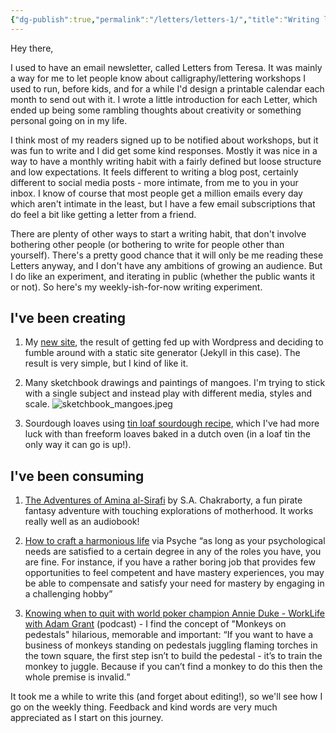 ```yaml
---
{"dg-publish":true,"permalink":"/letters/letters-1/","title":"Writing letters, drawing mangoes & attempting to craft a harmonious life","tags":["letters"],"updated":"28 March, 2023"}
---
```



Hey there,

I used to have an email newsletter, called Letters from Teresa. It was mainly a way for me to let people know about calligraphy/lettering workshops I used to run, before kids, and for a while I'd design a printable calendar each month to send out with it. I wrote a little introduction for each Letter, which ended up being some rambling thoughts about creativity or something personal going on in my life.

I think most of my readers signed up to be notified about workshops, but it was fun to write and I did get some kind responses. Mostly it was nice in a way to have a monthly writing habit with a fairly defined but loose structure and low expectations. It feels different to writing a blog post, certainly different to social media posts - more intimate, from me to you in your inbox. I know of course that most people get a million emails every day which aren't intimate in the least, but I have a few email subscriptions that do feel a bit like getting a letter from a friend.

There are plenty of other ways to start a writing habit, that don't involve bothering other people (or bothering to write for people other than yourself). There's a pretty good chance that it will only be me reading these Letters anyway, and I don't have any ambitions of growing an audience. But I do like an experiment, and iterating in public (whether the public wants it or not). So here's my weekly-ish-for-now writing experiment.

## I've been creating

1. My [new site](http://teresawatts.com), the result of getting fed up with Wordpress and deciding to fumble around with a static site generator (Jekyll in this case). The result is very simple, but I kind of like it.

2. Many sketchbook drawings and paintings of mangoes. I'm trying to stick with a single subject and instead play with different media, styles and scale.
   ![sketchbook_mangoes.jpeg](/img/user/assets/sketchbook_mangoes.jpeg)
3. Sourdough loaves using [tin loaf sourdough recipe](https://www.baked-theblog.com/basic-sourdough-pan-loaf/), which I've had more luck with than freeform loaves baked in a dutch oven (in a loaf tin the only way it can go is up!). 

## I've been consuming

1. [The Adventures of Amina al-Sirafi](https://www.google.com.au/books/edition/_/wEg6zwEACAAJ?hl=en) by S.A. Chakraborty, a fun pirate fantasy adventure with touching explorations of motherhood. It works really well as an audiobook!

2. [How to craft a harmonious life](https://psyche.co/guides/why-you-should-forget-work-life-balance-in-crafting-a-good-life) via Psyche <q>as long as your psychological needs are satisfied to a certain degree in any of the roles you have, you are fine. For instance, if you have a rather boring job that provides few opportunities to feel competent and have mastery experiences, you may be able to compensate and satisfy your need for mastery by engaging in a challenging hobby</q>

3. [Knowing when to quit with world poker champion Annie Duke - WorkLife with Adam Grant](https://open.spotify.com/episode/7xEdALls40ni9I8qlpAF3s?si=RobTVyvkTNqOU7kJ2VxpPA&t=2200&nd=1) (podcast) - I find the concept of "Monkeys on pedestals" hilarious, memorable and important: <q>If you want to have a business of monkeys standing on pedestals juggling flaming torches in the town square, the first step isn’t to build the pedestal - it’s to train the monkey to juggle. Because if you can’t find a monkey to do this then the whole premise is invalid.</q>

It took me a while to write this (and forget about editing!), so we'll see how I go on the weekly thing. Feedback and kind words are very much appreciated as I start on this journey.